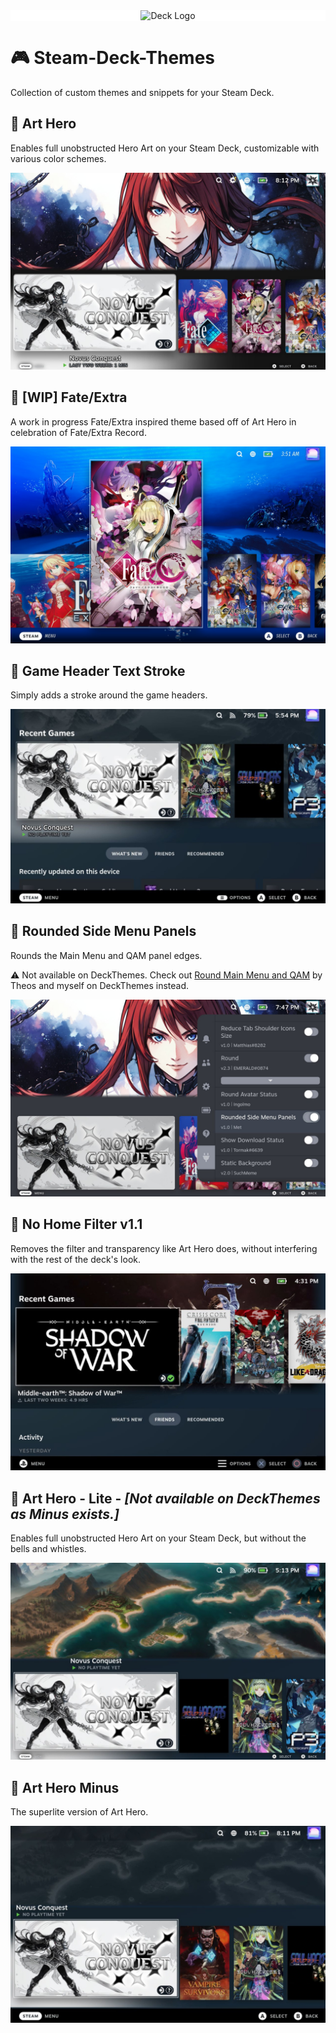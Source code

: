 <div style="background-color: white;" align="center">
  <img src="https://upload.wikimedia.org/wikipedia/commons/9/95/Steam_Deck_logo_%28dark_background%29.svg" alt="Deck Logo" width="400">
</div>

# 🎮 Steam-Deck-Themes

Collection of custom themes and snippets for your Steam Deck.

## 🎨 Art Hero

Enables full unobstructed Hero Art on your Steam Deck, customizable with various color schemes.

![Art Hero Preview](https://github.com/Metagawa/Steam-Deck-Themes/blob/main/gallery/Art%20Hero.jpg)

## 📝 [WIP] Fate/Extra

A work in progress Fate/Extra inspired theme based off of Art Hero in celebration of Fate/Extra Record.

![Fate/Extra Preview](https://github.com/Metagawa/Steam-Deck-Themes/blob/main/gallery/fate_extra.jpg)

## 🎨 Game Header Text Stroke

Simply adds a stroke around the game headers.

![Game Header Text Stroke Preview](https://github.com/Metagawa/Steam-Deck-Themes/blob/main/gallery/GameHeaderTextStroke.jpg)

## 🎨 Rounded Side Menu Panels

Rounds the Main Menu and QAM panel edges.

⚠️ Not available on DeckThemes. Check out [Round Main Menu and QAM](https://deckthemes.com/themes/view?themeId=cefbc589-2d34-44b0-8f75-6fbb7ac3679b) by Theos and myself on DeckThemes instead.

![Rounded Side Menu Panels Preview](https://github.com/Metagawa/Steam-Deck-Themes/blob/main/gallery/rounded.jpg)

## 🎨 No Home Filter v1.1

Removes the filter and transparency like Art Hero does, without interfering with the rest of the deck's look.

![No Home Filter Preview](https://github.com/Metagawa/Steam-Deck-Themes/blob/main/gallery/No%20Home%20Filter.jpg)

## 🎨 Art Hero - Lite - *[Not available on DeckThemes as Minus exists.]*

Enables full unobstructed Hero Art on your Steam Deck, but without the bells and whistles.

![Art Hero Lite Preview](https://github.com/Metagawa/Steam-Deck-Themes/blob/main/gallery/Art%20Hero%20Lite.jpg)

## 🎨 Art Hero Minus

The superlite version of Art Hero.

![Art Hero Minus Preview](https://github.com/Metagawa/Steam-Deck-Themes/blob/main/gallery/Art%20Hero%20Minus.jpg)
